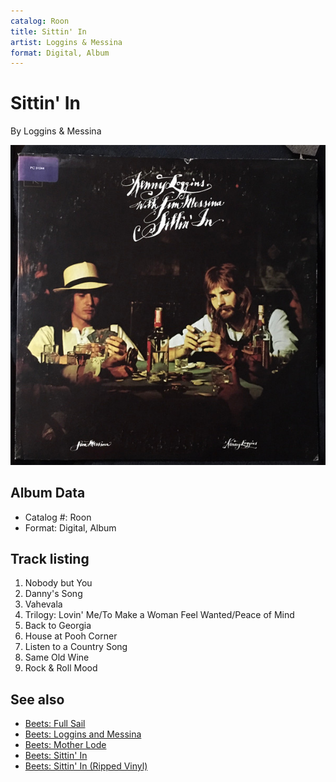 ```yaml
---
catalog: Roon
title: Sittin' In
artist: Loggins & Messina
format: Digital, Album
---
```


# Sittin' In

By Loggins & Messina

![](../../assets/albumcovers/Loggins_And_Messina-Sittin_In.png)

## Album Data

- Catalog #: Roon
- Format: Digital, Album


## Track listing


1. Nobody but You
2. Danny's Song
3. Vahevala
4. Trilogy: Lovin' Me/To Make a Woman Feel Wanted/Peace of Mind
5. Back to Georgia
6. House at Pooh Corner
7. Listen to a Country Song
8. Same Old Wine
9. Rock & Roll Mood


## See also

- [Beets: Full Sail](../../Beets/Loggins_and_Messina/Full_Sail.md)
- [Beets: Loggins and Messina](../../Beets/Loggins_and_Messina/Loggins_and_Messina.md)
- [Beets: Mother Lode](../../Beets/Loggins_and_Messina/Mother_Lode.md)
- [Beets: Sittin' In](../../Beets/Loggins_and_Messina/Sittin_In.md)
- [Beets: Sittin' In (Ripped Vinyl)](../../Beets/Loggins_and_Messina/Sittin_In_Ripped_Vinyl.md)
